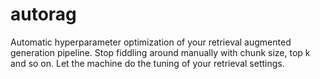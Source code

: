 # autorag
Automatic hyperparameter optimization of your retrieval augmented generation pipeline. Stop fiddling around manually with chunk size, top k and so on. Let the machine do the tuning of your retrieval settings.

